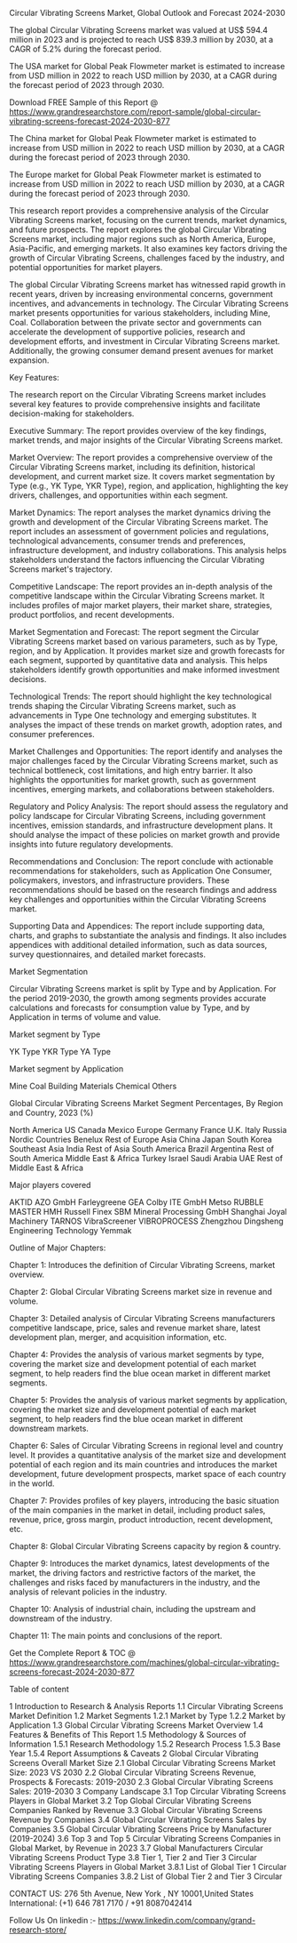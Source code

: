 Circular Vibrating Screens Market, Global Outlook and Forecast 2024-2030

The global Circular Vibrating Screens market was valued at US$ 594.4 million in 2023 and is projected to reach US$ 839.3 million by 2030, at a CAGR of 5.2% during the forecast period.



The USA market for Global Peak Flowmeter market is estimated to increase from USD million in 2022 to reach USD million by 2030, at a CAGR during the forecast period of 2023 through 2030.

Download FREE Sample of this Report @ https://www.grandresearchstore.com/report-sample/global-circular-vibrating-screens-forecast-2024-2030-877


The China market for Global Peak Flowmeter market is estimated to increase from USD million in 2022 to reach USD million by 2030, at a CAGR during the forecast period of 2023 through 2030.

The Europe market for Global Peak Flowmeter market is estimated to increase from USD million in 2022 to reach USD million by 2030, at a CAGR during the forecast period of 2023 through 2030.



This research report provides a comprehensive analysis of the Circular Vibrating Screens market, focusing on the current trends, market dynamics, and future prospects. The report explores the global Circular Vibrating Screens market, including major regions such as North America, Europe, Asia-Pacific, and emerging markets. It also examines key factors driving the growth of Circular Vibrating Screens, challenges faced by the industry, and potential opportunities for market players.

The global Circular Vibrating Screens market has witnessed rapid growth in recent years, driven by increasing environmental concerns, government incentives, and advancements in technology. The Circular Vibrating Screens market presents opportunities for various stakeholders, including Mine, Coal. Collaboration between the private sector and governments can accelerate the development of supportive policies, research and development efforts, and investment in Circular Vibrating Screens market. Additionally, the growing consumer demand present avenues for market expansion.

Key Features:

The research report on the Circular Vibrating Screens market includes several key features to provide comprehensive insights and facilitate decision-making for stakeholders.

Executive Summary: The report provides overview of the key findings, market trends, and major insights of the Circular Vibrating Screens market.

Market Overview: The report provides a comprehensive overview of the Circular Vibrating Screens market, including its definition, historical development, and current market size. It covers market segmentation by Type (e.g., YK Type, YKR Type), region, and application, highlighting the key drivers, challenges, and opportunities within each segment.

Market Dynamics: The report analyses the market dynamics driving the growth and development of the Circular Vibrating Screens market. The report includes an assessment of government policies and regulations, technological advancements, consumer trends and preferences, infrastructure development, and industry collaborations. This analysis helps stakeholders understand the factors influencing the Circular Vibrating Screens market's trajectory.

Competitive Landscape: The report provides an in-depth analysis of the competitive landscape within the Circular Vibrating Screens market. It includes profiles of major market players, their market share, strategies, product portfolios, and recent developments.

Market Segmentation and Forecast: The report segment the Circular Vibrating Screens market based on various parameters, such as by Type, region, and by Application. It provides market size and growth forecasts for each segment, supported by quantitative data and analysis. This helps stakeholders identify growth opportunities and make informed investment decisions.

Technological Trends: The report should highlight the key technological trends shaping the Circular Vibrating Screens market, such as advancements in Type One technology and emerging substitutes. It analyses the impact of these trends on market growth, adoption rates, and consumer preferences.

Market Challenges and Opportunities: The report identify and analyses the major challenges faced by the Circular Vibrating Screens market, such as technical bottleneck, cost limitations, and high entry barrier. It also highlights the opportunities for market growth, such as government incentives, emerging markets, and collaborations between stakeholders.

Regulatory and Policy Analysis: The report should assess the regulatory and policy landscape for Circular Vibrating Screens, including government incentives, emission standards, and infrastructure development plans. It should analyse the impact of these policies on market growth and provide insights into future regulatory developments.

Recommendations and Conclusion: The report conclude with actionable recommendations for stakeholders, such as Application One Consumer, policymakers, investors, and infrastructure providers. These recommendations should be based on the research findings and address key challenges and opportunities within the Circular Vibrating Screens market.

Supporting Data and Appendices: The report include supporting data, charts, and graphs to substantiate the analysis and findings. It also includes appendices with additional detailed information, such as data sources, survey questionnaires, and detailed market forecasts.

Market Segmentation

Circular Vibrating Screens market is split by Type and by Application. For the period 2019-2030, the growth among segments provides accurate calculations and forecasts for consumption value by Type, and by Application in terms of volume and value.

Market segment by Type



YK Type
YKR Type
YA Type


Market segment by Application



Mine
Coal
Building Materials
Chemical
Others


Global Circular Vibrating Screens Market Segment Percentages, By Region and Country, 2023 (%)



North America
US
Canada
Mexico
Europe
Germany
France
U.K.
Italy
Russia
Nordic Countries
Benelux
Rest of Europe
Asia
China
Japan
South Korea
Southeast Asia
India
Rest of Asia
South America
Brazil
Argentina
Rest of South America
Middle East & Africa
Turkey
Israel
Saudi Arabia
UAE
Rest of Middle East & Africa


Major players covered



AKTID
AZO GmbH
Farleygreene
GEA Colby
ITE GmbH
Metso
RUBBLE MASTER HMH
Russell Finex
SBM Mineral Processing GmbH
Shanghai Joyal Machinery
TARNOS
VibraScreener
VIBROPROCESS
Zhengzhou Dingsheng Engineering Technology
Yemmak


Outline of Major Chapters:

Chapter 1: Introduces the definition of Circular Vibrating Screens, market overview.

Chapter 2: Global Circular Vibrating Screens market size in revenue and volume.

Chapter 3: Detailed analysis of Circular Vibrating Screens manufacturers competitive landscape, price, sales and revenue market share, latest development plan, merger, and acquisition information, etc.

Chapter 4: Provides the analysis of various market segments by type, covering the market size and development potential of each market segment, to help readers find the blue ocean market in different market segments.

Chapter 5: Provides the analysis of various market segments by application, covering the market size and development potential of each market segment, to help readers find the blue ocean market in different downstream markets.

Chapter 6: Sales of Circular Vibrating Screens in regional level and country level. It provides a quantitative analysis of the market size and development potential of each region and its main countries and introduces the market development, future development prospects, market space of each country in the world.

Chapter 7: Provides profiles of key players, introducing the basic situation of the main companies in the market in detail, including product sales, revenue, price, gross margin, product introduction, recent development, etc.

Chapter 8: Global Circular Vibrating Screens capacity by region & country.

Chapter 9: Introduces the market dynamics, latest developments of the market, the driving factors and restrictive factors of the market, the challenges and risks faced by manufacturers in the industry, and the analysis of relevant policies in the industry.

Chapter 10: Analysis of industrial chain, including the upstream and downstream of the industry.

Chapter 11: The main points and conclusions of the report.

Get the Complete Report & TOC @ https://www.grandresearchstore.com/machines/global-circular-vibrating-screens-forecast-2024-2030-877

Table of content

1 Introduction to Research & Analysis Reports
1.1 Circular Vibrating Screens Market Definition
1.2 Market Segments
1.2.1 Market by Type
1.2.2 Market by Application
1.3 Global Circular Vibrating Screens Market Overview
1.4 Features & Benefits of This Report
1.5 Methodology & Sources of Information
1.5.1 Research Methodology
1.5.2 Research Process
1.5.3 Base Year
1.5.4 Report Assumptions & Caveats
2 Global Circular Vibrating Screens Overall Market Size
2.1 Global Circular Vibrating Screens Market Size: 2023 VS 2030
2.2 Global Circular Vibrating Screens Revenue, Prospects & Forecasts: 2019-2030
2.3 Global Circular Vibrating Screens Sales: 2019-2030
3 Company Landscape
3.1 Top Circular Vibrating Screens Players in Global Market
3.2 Top Global Circular Vibrating Screens Companies Ranked by Revenue
3.3 Global Circular Vibrating Screens Revenue by Companies
3.4 Global Circular Vibrating Screens Sales by Companies
3.5 Global Circular Vibrating Screens Price by Manufacturer (2019-2024)
3.6 Top 3 and Top 5 Circular Vibrating Screens Companies in Global Market, by Revenue in 2023
3.7 Global Manufacturers Circular Vibrating Screens Product Type
3.8 Tier 1, Tier 2 and Tier 3 Circular Vibrating Screens Players in Global Market
3.8.1 List of Global Tier 1 Circular Vibrating Screens Companies
3.8.2 List of Global Tier 2 and Tier 3 Circular

CONTACT US:
276 5th Avenue, New York , NY 10001,United States
International: (+1) 646 781 7170 / +91 8087042414

Follow Us On linkedin :- https://www.linkedin.com/company/grand-research-store/
